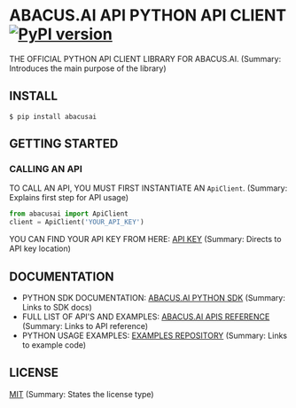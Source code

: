 ABACUS.AI API PYTHON API CLIENT [![PyPI version](https://badge.fury.io/py/abacusai.svg)](https://badge.fury.io/py/abacusai)
============

THE OFFICIAL PYTHON API CLIENT LIBRARY FOR ABACUS.AI. (Summary: Introduces the main purpose of the library)

## INSTALL

```console
$ pip install abacusai
```

## GETTING STARTED

### CALLING AN API

TO CALL AN API, YOU MUST FIRST INSTANTIATE AN `ApiClient`. (Summary: Explains first step for API usage)

```python
from abacusai import ApiClient
client = ApiClient('YOUR_API_KEY')
```

YOU CAN FIND YOUR API KEY FROM HERE: [API KEY](https://abacus.ai/app/profile/apikey) (Summary: Directs to API key location)

## DOCUMENTATION

- PYTHON SDK DOCUMENTATION: [ABACUS.AI PYTHON SDK](https://abacusai.github.io/api-python/autoapi/abacusai/index.html) (Summary: Links to SDK docs)
- FULL LIST OF API'S AND EXAMPLES: [ABACUS.AI APIS REFERENCE](https://abacus.ai/app/help/ref/overview) (Summary: Links to API reference)
- PYTHON USAGE EXAMPLES: [EXAMPLES REPOSITORY](https://github.com/abacusai/api-python/blob/main/examples) (Summary: Links to example code)

## LICENSE
[MIT](https://github.com/abacusai/api-python/blob/main/LICENSE) (Summary: States the license type)
